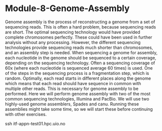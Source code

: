 # Module-8-Genome-Assembly

Genome assembly is the process of reconstructing a genome from a set of sequencing reads. This is often a hard problem, because sequencing reads are short. The optimal sequencing technology would have provided complete chromosomes perfectly. These could have been used in further analysis without any processing. However, the different sequencing technologies provide sequencing reads much shorter than chromosomes, and an assembly step is needed. When sequencing a genome for assembly, each nucleotide in the genome should be sequenced to a certain coverage, depending on the sequencing technology. Often a sequencing coverage of 60x (where each nucleotide is sequenced average 60 times) is used. One of the steps in the sequencing process is a fragmentation step, which is random. Optimally, each read starts in different places along the genome which means that each read should have sequence in common with multiple other reads. This is necessary for genome assembly to be performed. Here we will perform genome assembly with two of the most common sequencing technologies, Illumina and PacBio. We will use two highly-used genome assemblers, Spades and canu. Running these assemblies might take some time, so we will start these before continuing with other exercises. 

ssh itf-appn-test01.hpc.uio.no
